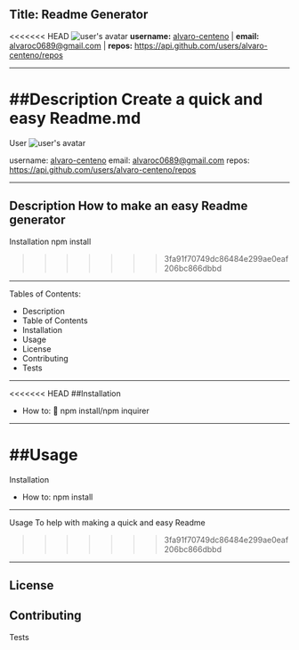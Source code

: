
Title: Readme Generator 
---
<<<<<<< HEAD
![user's avatar](https://avatars3.githubusercontent.com/u/15698615?v=4)
**username:** [alvaro-centeno](https://github.com/alvaro-centeno) | **email:** alvaroc0689@gmail.com | **repos:** https://api.github.com/users/alvaro-centeno/repos

---

##Description 
Create a quick and easy Readme.md
=======
User
![user's avatar](https://avatars3.githubusercontent.com/u/15698615?v=4)

username: [alvaro-centeno](https://github.com/alvaro-centeno)
email: alvaroc0689@gmail.com
repos: https://api.github.com/users/alvaro-centeno/repos

---

Description How to make an easy Readme generator
---

Installation npm install 
>>>>>>> 3fa91f70749dc86484e299ae0eaf206bc866dbbd
---
Tables of Contents: 
* Description
* Table of Contents
* Installation
* Usage
* License
* Contributing
* Tests
---
<<<<<<< HEAD
##Installation 
* How to: 
:floppy_disk: npm install/npm inquirer
---
##Usage 
=======
Installation 
* How to: npm install 
---
Usage To help with making a quick and easy Readme
>>>>>>> 3fa91f70749dc86484e299ae0eaf206bc866dbbd
---
License 
---
Contributing 
---
Tests  
